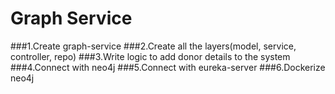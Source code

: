 # Graph Service

###1.Create graph-service
###2.Create all the layers(model, service, controller, repo)
###3.Write logic to add donor details to the system
###4.Connect with neo4j
###5.Connect with eureka-server
###6.Dockerize neo4j

